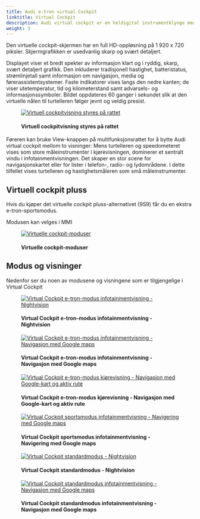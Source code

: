 ```yaml
---
title: Audi e-tron virtual Cockpit
linktitle: Virtual Cockpit
description: Audi virtual cockpit er en heldigital instrumentklynge med en 12,3-tommers TFT-skjerm.
weight: 3
---
```

<!-- markdownlint-disable MD033 -->
Den virtuelle cockpit-skjermen har en full HD-oppløsning på 1 920 x 720 piksler. Skjermgrafikken er usedvanlig skarp og svært detaljert.

Displayet viser et bredt spekter av informasjon klart og i ryddig, skarp, svært detaljert grafikk. Den inkluderer tradisjonell hastighet, batteristatus, strømlinjetall samt informasjon om navigasjon, media og førerassistentsystemer. Faste indikatorer vises langs den nedre kanten; de viser utetemperatur, tid og kilometerstand samt advarsels- og informasjonssymboler. Bildet oppdateres 60 ganger i sekundet slik at den virtuelle nålen til turtelleren følger jevnt og veldig presist.

<figure>
    <a href="https://media.electrichasgoneaudi.net/multimedia/models/e-tron/technology/uiandoperations/virtualcockpit/viewcontrol.jpg">
        <img src="https://media.electrichasgoneaudi.net/multimedia/models/e-tron/technology/uiandoperations/virtualcockpit/viewcontrols.jpg"
        class="img-fluid" alt="Virtuell cockpitvisning styres på rattet" title="Virtuell cockpitvisning styres på rattet">
    </a>
    <figcaption><h4>Virtuell cockpitvisning styres på rattet</h4></figcaption>
</figure>

Føreren kan bruke View-knappen på multifunksjonsrattet for å bytte Audi virtual cockpit mellom to visninger: Mens turtelleren og speedometeret vises som store måleinstrumenter i kjørevisningen, dominerer et sentralt vindu i infotainmentvisningen. Det skaper en stor scene for navigasjonskartet eller for lister i telefon-, radio- og lydområdene. I dette tilfellet vises turtelleren og hastighetsmåleren som små måleinstrumenter.

## Virtuell cockpit pluss

Hvis du kjøper det virtuelle cockpit pluss-alternativet (9S9) får du en ekstra e-tron-sportsmodus.

Modusen kan velges i MMI

<figure>
    <a href="https://media.electrichasgoneaudi.net/multimedia/models/e-tron/technology/uiandoperations/virtualcockpit/virtualcockpit_settings.jpg">
        <img src="https://media.electrichasgoneaudi.net/multimedia/models/e-tron/technology/uiandoperations/virtualcockpit/virtualcockpit_settingss.jpg"
        class="img-fluid" alt="Virtuelle cockpit-moduser" title="Virtuelle cockpit-moduser">
    </a>
    <figcaption><h4>Virtuelle cockpit-moduser</h4></figcaption>
</figure>

## Modus og visninger

Nedenfor ser du noen av modusene og visningene som er tilgjengelige i Virtual Cockpit


<figure>
    <a href="https://media.electrichasgoneaudi.net/multimedia/models/e-tron/technology/uiandoperations/virtualcockpit/view_etron_1.jpg">
        <img src="https://media.electrichasgoneaudi.net/multimedia/models/e-tron/technology/uiandoperations/virtualcockpit/view_etron_1s.jpg"
        class="img-fluid" alt="Virtual Cockpit e-tron-modus infotainmentvisning - Nightvision" title="Virtual Cockpit e-tron-modus infotainmentvisning - Nightvision">
    </a>
    <figcaption><h4>Virtual Cockpit e-tron-modus infotainmentvisning - Nightvision</h4></figcaption>
</figure>

<figure>
    <a href="https://media.electrichasgoneaudi.net/multimedia/models/e-tron/technology/uiandoperations/virtualcockpit/view_etron_3.jpg">
        <img src="https://media.electrichasgoneaudi.net/multimedia/models/e-tron/technology/uiandoperations/virtualcockpit/view_etron_3s.jpg"
        class="img-fluid" alt="Virtual Cockpit e-tron-modus infotainmentvisning - Navigasjon med Google maps" title="Virtual Cockpit e-tron-modus infotainmentvisning - Navigasjon med Google maps">
    </a>
    <figcaption><h4>Virtual Cockpit e-tron-modus infotainmentvisning - Navigasjon med Google maps</h4></figcaption>
</figure>

<figure>
    <a href="https://media.electrichasgoneaudi.net/multimedia/models/e-tron/technology/uiandoperations/virtualcockpit/view_etron_4.jpg">
        <img src="https://media.electrichasgoneaudi.net/multimedia/models/e-tron/technology/uiandoperations/virtualcockpit/view_etron_4s.jpg"
        class="img-fluid" alt="Virtual Cockpit e-tron-modus kjørevisning - Navigasjon med Google-kart og aktiv rute" title="Virtual Cockpit e-tron-modus kjørevisning - Navigasjon med Google-kart og aktiv rute">
    </a>
    <figcaption><h4>Virtual Cockpit e-tron-modus kjørevisning - Navigasjon med Google-kart og aktiv rute</h4></figcaption>
</figure>

<figure>
    <a href="https://media.electrichasgoneaudi.net/multimedia/models/e-tron/technology/uiandoperations/virtualcockpit/view_sport_1.jpg">
        <img src="https://media.electrichasgoneaudi.net/multimedia/models/e-tron/technology/uiandoperations/virtualcockpit/view_sport_1s.jpg"
        class="img-fluid" alt="Virtual Cockpit sportsmodus infotainmentvisning - Navigering med Google maps" title="Virtual Cockpit sportsmodus infotainmentvisning - Navigering med Google maps">
    </a>
    <figcaption><h4>Virtual Cockpit sportsmodus infotainmentvisning - Navigering med Google maps</h4></figcaption>
</figure>

<figure>
    <a href="https://media.electrichasgoneaudi.net/multimedia/models/e-tron/technology/uiandoperations/virtualcockpit/view_standard_1.jpg">
        <img src="https://media.electrichasgoneaudi.net/multimedia/models/e-tron/technology/uiandoperations/virtualcockpit/view_standard_1s.jpg"
        class="img-fluid" alt="Virtual Cockpit standardmodus - Nightvision" title="Virtual Cockpit standardmodus - Nightvision">
    </a>
    <figcaption><h4>Virtual Cockpit standardmodus - Nightvision</h4></figcaption>
</figure>

<figure>
    <a href="https://media.electrichasgoneaudi.net/multimedia/models/e-tron/technology/uiandoperations/virtualcockpit/view_standard_2.jpg">
        <img src="https://media.electrichasgoneaudi.net/multimedia/models/e-tron/technology/uiandoperations/virtualcockpit/view_standard_2s.jpg"
        class="img-fluid" alt="Virtual Cockpit standardmodus infotainmentvisning - Navigasjon med Google maps" title="Virtual Cockpit standardmodus infotainmentvisning - Navigasjon med Google maps">
    </a>
    <figcaption><h4>Virtual Cockpit standardmodus infotainmentvisning - Navigasjon med Google maps</h4></figcaption>
</figure>
